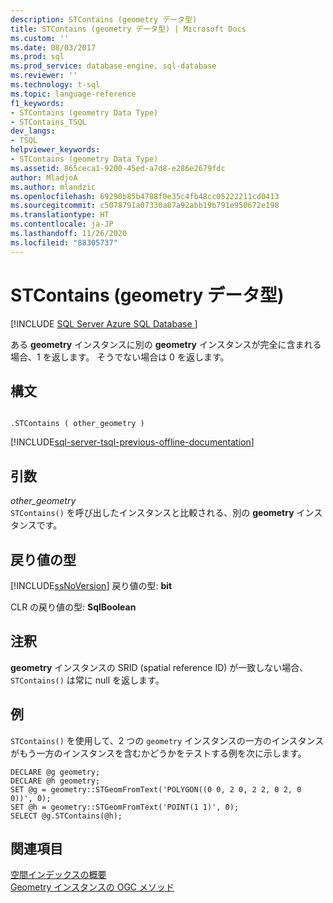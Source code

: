 ```yaml
---
description: STContains (geometry データ型)
title: STContains (geometry データ型) | Microsoft Docs
ms.custom: ''
ms.date: 08/03/2017
ms.prod: sql
ms.prod_service: database-engine, sql-database
ms.reviewer: ''
ms.technology: t-sql
ms.topic: language-reference
f1_keywords:
- STContains (geometry Data Type)
- STContains_TSQL
dev_langs:
- TSQL
helpviewer_keywords:
- STContains (geometry Data Type)
ms.assetid: 865ceca1-9200-45ed-a7d8-e286e2679fdc
author: MladjoA
ms.author: mlandzic
ms.openlocfilehash: 69290b85b4788f0e35c4fb48cc05222211cd0413
ms.sourcegitcommit: c5078791a07330a87a92abb19b791e950672e198
ms.translationtype: HT
ms.contentlocale: ja-JP
ms.lasthandoff: 11/26/2020
ms.locfileid: "88305737"
---
```

# <a name="stcontains-geometry-data-type"></a>STContains (geometry データ型)
[!INCLUDE [SQL Server Azure SQL Database ](../../includes/applies-to-version/sql-asdb.md)]

ある **geometry** インスタンスに別の **geometry** インスタンスが完全に含まれる場合、1 を返します。 そうでない場合は 0 を返します。
  
## <a name="syntax"></a>構文  
  
```  
  
.STContains ( other_geometry )  
```  
  
[!INCLUDE[sql-server-tsql-previous-offline-documentation](../../includes/sql-server-tsql-previous-offline-documentation.md)]

## <a name="arguments"></a>引数
 *other_geometry*  
 `STContains()` を呼び出したインスタンスと比較される、別の **geometry** インスタンスです。  
  
## <a name="return-types"></a>戻り値の型  
 [!INCLUDE[ssNoVersion](../../includes/ssnoversion-md.md)] 戻り値の型: **bit**  
  
 CLR の戻り値の型: **SqlBoolean**  
  
## <a name="remarks"></a>注釈  
 **geometry** インスタンスの SRID (spatial reference ID) が一致しない場合、`STContains()` は常に null を返します。  
  
## <a name="examples"></a>例  
 `STContains()` を使用して、2 つの `geometry` インスタンスの一方のインスタンスがもう一方のインスタンスを含むかどうかをテストする例を次に示します。  
  
```  
DECLARE @g geometry;  
DECLARE @h geometry;  
SET @g = geometry::STGeomFromText('POLYGON((0 0, 2 0, 2 2, 0 2, 0 0))', 0);  
SET @h = geometry::STGeomFromText('POINT(1 1)', 0);  
SELECT @g.STContains(@h);  
```  
  
## <a name="see-also"></a>関連項目  
 [空間インデックスの概要](../../relational-databases/spatial/spatial-indexes-overview.md)   
 [Geometry インスタンスの OGC メソッド](../../t-sql/spatial-geometry/ogc-methods-on-geometry-instances.md)  
  
  

